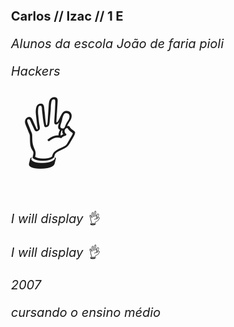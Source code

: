 <b>Carlos // Izac // 1 E</b>


<i>Alunos da escola João de faria pioli</i>


<i>Hackers <!DOCTYPE html>
<html>
<style>
body {
  font-size: 20px;
}
</style>
<body>

<span style='font-size:100px;'>&#128076;</span>
<p>I will display &#128076;</p>
<p>I will display &#x1F44C;</p>

</body>
</html>
</i>


<i>2007</i>


<i>cursando o ensino médio</i>
